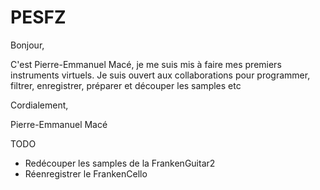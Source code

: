# PESFZ
Bonjour,

C'est Pierre-Emmanuel Macé, je me suis mis à faire mes premiers instruments virtuels.
Je suis ouvert aux collaborations pour programmer, filtrer, enregistrer, préparer et découper les samples etc

Cordialement,

Pierre-Emmanuel Macé


TODO
- Redécouper les samples de la FrankenGuitar2
- Réenregistrer le FrankenCello
